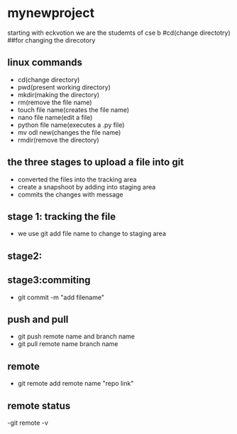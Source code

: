 # mynewproject
starting with eckvotion
we are the studemts of cse b
 #cd(change directotry)
 ##for changing the direcotory
 ## linux commands
 - cd(change directory)
 - pwd(present working directory)
 - mkdir(making the directory)
 - rm(remove the file name)
 - touch file name(creates the file name)
 - nano file name(edit a file)
 - python file name(executes a .py file)
 - mv odl new(changes the file name)
 - rmdir(remove the directory)
 ## the three stages to upload a file into git
 - converted the files into the tracking area
 -  create a snapshoot by adding into staging area
 - commits the changes with message
 ## stage 1: tracking the file 
 - we use git add file name to change to staging area
 ## stage2:
 ## stage3:commiting
 - git commit -m "add filename"
## push and pull
- git push remote name and branch name 
- git pull remote name branch name
## remote
- git remote add remote name "repo link"
## remote status
-git remote -v 
